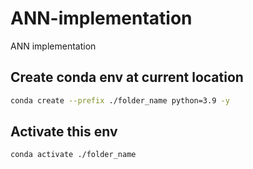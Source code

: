 # ANN-implementation
ANN implementation


## Create conda env at current location
```bash
conda create --prefix ./folder_name python=3.9 -y
```

## Activate this env
```bash
conda activate ./folder_name
```

